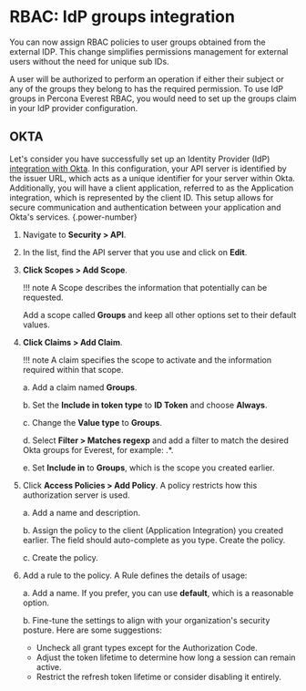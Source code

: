 # RBAC: IdP groups integration

You can now assign RBAC policies to user groups obtained from the external IDP. This change simplifies permissions management for external users without the need for unique sub IDs.

A user will be authorized to perform an operation if either their subject or any of the groups they belong to has the required permission. To use IdP groups in Percona Everest RBAC, you would need to set up the groups claim in your IdP provider configuration.

## OKTA

Let's consider you have successfully set up an Identity Provider (IdP) [integration with Okta](Idp_integration.md#configure-oidc-on-the-provider-side). In this configuration, your API server is identified by the issuer URL, which acts as a unique identifier for your server within Okta. Additionally, you will have a client application, referred to as the Application integration, which is represented by the client ID. This setup allows for secure communication and authentication between your application and Okta's services.
{.power-number}

1. Navigate to **Security > API**.

2. In the list, find the API server that you use and click on **Edit**.

3. **Click Scopes > Add Scope**. 

    !!! note
        A Scope describes the information that potentially can be requested.  
    
    Add a scope called **Groups** and keep all other options set to their default values.

4. **Click Claims > Add Claim**. 

    !!! note
        A claim specifies the scope to activate and the information required within that scope.

    a. Add a claim named **Groups**.

    b. Set the **Include in token type** to **ID Token** and choose **Always**.

    c. Change the **Value type** to **Groups**.

    d. Select **Filter > Matches regexp** and add a filter to match the desired Okta groups for Everest, for example: .*.

    e. Set **Include in** to **Groups**, which is the scope you created earlier.

5. Click **Access Policies > Add Policy**. A policy restricts how this authorization server is used.

    a. Add a name and description.

    b. Assign the policy to the client (Application Integration) you created earlier. The field should auto-complete as you type. Create the policy.

    c. Create the policy.

6. Add a rule to the policy. A Rule defines the details of usage:

    a. Add a name. If you prefer, you can use **default**, which is a reasonable option.

    b. Fine-tune the settings to align with your organization's security posture. Here are some suggestions:

     - Uncheck all grant types except for the Authorization Code.
     -  Adjust the token lifetime to determine how long a session can remain active.
    - Restrict the refresh token lifetime or consider disabling it entirely.







































